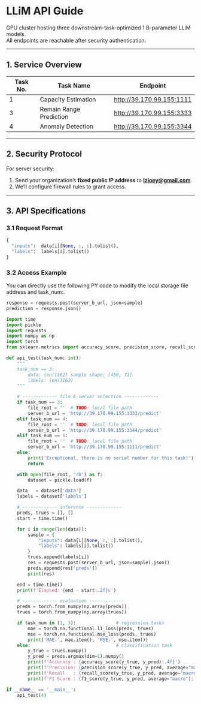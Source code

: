 # LLiM API Guide

GPU cluster hosting three downstream-task-optimized 1 B-parameter LLiM models.  
All endpoints are reachable after security authentication.

---

## 1. Service Overview

| Task No. | Task Name                | Endpoint                         |
|----------|--------------------------|----------------------------------|
| 1        | Capacity Estimation      | http://39.170.99.155:1111        |
| 3        | Remain Range Prediction  | http://39.170.99.155:3333        |
| 4        | Anomaly Detection        | http://39.170.99.155:3344        |

---

## 2. Security Protocol

For server security:

1. Send your organization’s **fixed public IP address** to **lzjoey@gmail.com**.
2. We’ll configure firewall rules to grant access.

---

## 3. API Specifications

### 3.1 Request Format

```python
{
  "inputs":  data[i][None, :, :].tolist(),
  "labels":  labels[i].tolist()
}
```


### 3.2 Access Example
You can directly use the following PY code to modify the local storage file address and task_num:.

```python
response = requests.post(server_b_url, json=sample)
prediction = response.json()

import time
import pickle
import requests
import numpy as np
import torch
from sklearn.metrics import accuracy_score, precision_score, recall_score, f1_score

def api_test(task_num: int):
    """
    task_num == 3:
        data: len(1162) sample shape: [450, 71]
        labels: len(1162)
    """

    # ------------- file & server selection -------------
    if task_num == 3:
        file_root = ''  # TODO: local file path
        server_b_url = 'http://39.170.99.155:3333/predict'
    elif task_num == 4:
        file_root = ''  # TODO: local file path
        server_b_url = 'http://39.170.99.155:3344/predict'
    elif task_num == 1:
        file_root = ''  # TODO: local file path
        server_b_url = 'http://39.170.99.155:1111/predict'
    else:
        print('Exceptional, there is no serial number for this task!')
        return

    with open(file_root, 'rb') as f:
        dataset = pickle.load(f)

    data   = dataset['data']
    labels = dataset['labels']

    # ------------- inference -------------
    preds, trues = [], []
    start = time.time()

    for i in range(len(data)):
        sample = {
            "inputs": data[i][None, :, :].tolist(),
            "labels": labels[i].tolist()
        }
        trues.append(labels[i])
        res = requests.post(server_b_url, json=sample).json()
        preds.append(res['preds'])
        print(res)

    end = time.time()
    print(f'Elapsed: {end - start:.2f}s')

    # ------------- evaluation -------------
    preds = torch.from_numpy(np.array(preds))
    trues = torch.from_numpy(np.array(trues))

    if task_num in (1, 3):               # regression tasks
        mae = torch.nn.functional.l1_loss(preds, trues)
        mse = torch.nn.functional.mse_loss(preds, trues)
        print('MAE:', mae.item(), 'MSE:', mse.item())
    else:                                # classification task
        y_true = trues.numpy()
        y_pred = preds.argmax(dim=1).numpy()
        print(f'Accuracy : {accuracy_score(y_true, y_pred):.4f}')
        print(f'Precision: {precision_score(y_true, y_pred, average="macro"):.4f}')
        print(f'Recall   : {recall_score(y_true, y_pred, average="macro"):.4f}')
        print(f'F1 Score : {f1_score(y_true, y_pred, average="macro"):.4f}')

if __name__ == '__main__':
    api_test(4)
```
